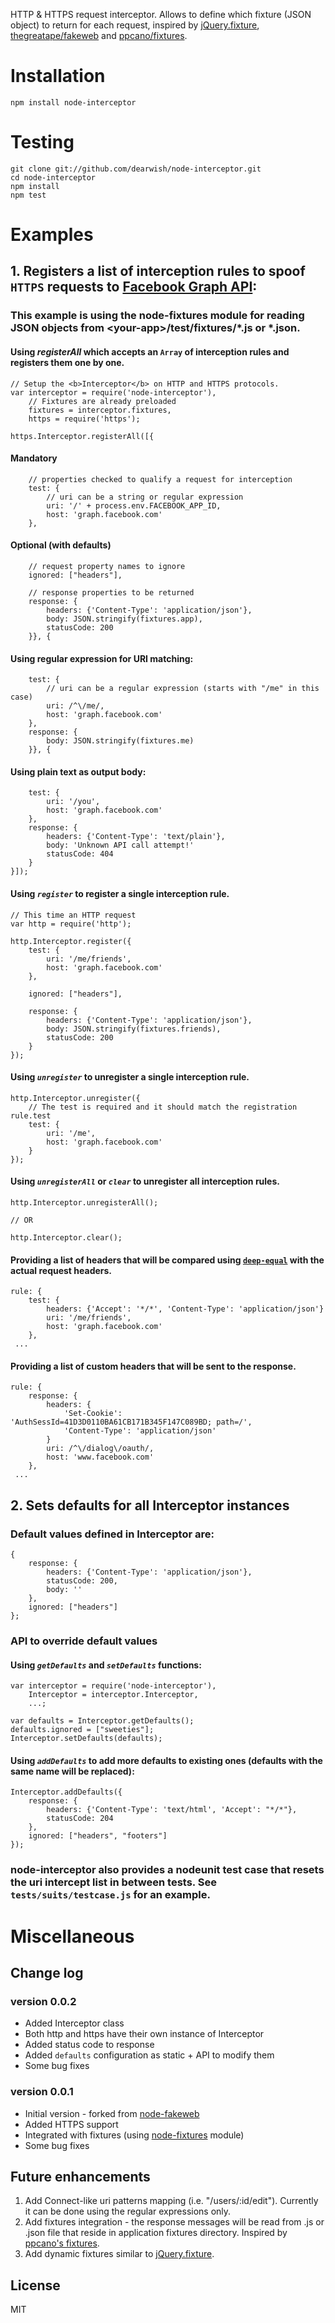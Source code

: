 HTTP & HTTPS request interceptor. Allows to define which fixture (JSON object) to return for each request, inspired by [jQuery.fixture][3], [thegreatape/fakeweb][1] and [ppcano/fixtures][2].

# Installation

    npm install node-interceptor

# Testing

    git clone git://github.com/dearwish/node-interceptor.git
    cd node-interceptor
    npm install
    npm test

# Examples

## 1. Registers a list of interception rules to spoof <code>HTTPS</code> requests to [Facebook Graph API][graphapi]:

### This example is using the node-fixtures module for reading JSON objects from &lt;your-app&gt;/test/fixtures/*.js or *.json.

#### Using <i>registerAll</i> which accepts an <code>Array</code> of interception rules and registers them one by one.

    // Setup the <b>Interceptor</b> on HTTP and HTTPS protocols.
    var interceptor = require('node-interceptor'),
        // Fixtures are already preloaded
        fixtures = interceptor.fixtures,
        https = require('https');

    https.Interceptor.registerAll([{ 

#### Mandatory

        // properties checked to qualify a request for interception
        test: {
            // uri can be a string or regular expression
            uri: '/' + process.env.FACEBOOK_APP_ID,
            host: 'graph.facebook.com'
        },

#### Optional (with defaults)

        // request property names to ignore
        ignored: ["headers"],

        // response properties to be returned
        response: {
            headers: {'Content-Type': 'application/json'},
            body: JSON.stringify(fixtures.app),
            statusCode: 200
        }}, {

#### Using regular expression for URI matching:

        test: {
            // uri can be a regular expression (starts with "/me" in this case)
            uri: /^\/me/,
            host: 'graph.facebook.com'
        },
        response: {
            body: JSON.stringify(fixtures.me)
        }}, {

#### Using plain text as output body:

        test: {
            uri: '/you',
            host: 'graph.facebook.com'
        },
        response: {
            headers: {'Content-Type': 'text/plain'},
            body: 'Unknown API call attempt!'
            statusCode: 404
        }
    }]);

#### Using <i>```register```</i> to register a single interception rule.

    // This time an HTTP request
    var http = require('http');

    http.Interceptor.register({
        test: {
            uri: '/me/friends',
            host: 'graph.facebook.com'
        },

        ignored: ["headers"],

        response: {
            headers: {'Content-Type': 'application/json'},
            body: JSON.stringify(fixtures.friends),
            statusCode: 200
        }
    });

#### Using <i>```unregister```</i> to unregister a single interception rule.

    http.Interceptor.unregister({
        // The test is required and it should match the registration rule.test
        test: {
            uri: '/me',
            host: 'graph.facebook.com'
        }
    });

#### Using <i>```unregisterAll```</i> or <i>```clear```</i> to unregister all interception rules.

    http.Interceptor.unregisterAll();

    // OR

    http.Interceptor.clear();

#### Providing a list of headers that will be compared using [```deep-equal```][deq] with the actual request headers.

    rule: {
        test: {
            headers: {'Accept': '*/*', 'Content-Type': 'application/json'}
            uri: '/me/friends',
            host: 'graph.facebook.com'
        },
     ...

#### Providing a list of custom headers that will be sent to the response.

    rule: {
        response: {
            headers: {
                'Set-Cookie': 'AuthSessId=41D3D0110BA61CB171B345F147C089BD; path=/',
                'Content-Type': 'application/json'
            }
            uri: /^\/dialog\/oauth/,
            host: 'www.facebook.com'
        },
     ...

## 2. Sets defaults for all Interceptor instances

### Default values defined in Interceptor are:

    {
        response: {
            headers: {'Content-Type': 'application/json'},
            statusCode: 200,
            body: ''
        },
        ignored: ["headers"]
    };

### API to override default values

#### Using <i>```getDefaults```</i> and <i>```setDefaults```</i> functions:

    var interceptor = require('node-interceptor'),
        Interceptor = interceptor.Interceptor,
        ...;

    var defaults = Interceptor.getDefaults();
    defaults.ignored = ["sweeties"];
    Interceptor.setDefaults(defaults);

#### Using <i>```addDefaults```</i> to add more defaults to existing ones (defaults with the same name will be replaced):

    Interceptor.addDefaults({
        response: {
            headers: {'Content-Type': 'text/html', 'Accept': "*/*"},
            statusCode: 204
        },
        ignored: ["headers", "footers"]
    });

### node-interceptor also provides a nodeunit test case that resets the uri intercept list in between tests. See ```tests/suits/testcase.js``` for an example.

# Miscellaneous

## Change log

### version 0.0.2

- Added Interceptor class
- Both http and https have their own instance of Interceptor 
- Added status code to response
- Added ```defaults``` configuration as static + API to modify them 
- Some bug fixes

### version 0.0.1

- Initial version - forked from [node-fakeweb][1]
- Added HTTPS support
- Integrated with fixtures (using [node-fixtures][fixtures] module)
- Some bug fixes

## Future enhancements

1. Add Connect-like uri patterns mapping (i.e. "/users/:id/edit"). Currently it can be done using the regular expressions only.
2. Add fixtures integration - the response messages will be read from .js or .json file that reside in application fixtures directory. Inspired by [ppcano's fixtures][2].
3. Add dynamic fixtures similar to [jQuery.fixture][3].

## License

MIT

[1]: https://github.com/thegreatape/node-fakeweb
[2]: https://github.com/ppcano/fixtures
[3]: http://javascriptmvc.com/docs.html#!jQuery.fixture
[graphapi]: https://developers.facebook.com/docs/reference/api/
[fixtures]: https://github.com/dearwish/node-fixtures
[deq]: https://github.com/substack/node-deep-equal